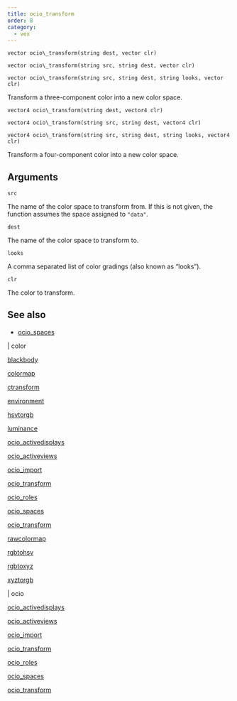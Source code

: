 ```yaml
---
title: ocio_transform
order: 8
category:
  - vex
---
```


`vector ocio\_transform(string dest, vector clr)`

`vector ocio\_transform(string src, string dest, vector clr)`

`vector ocio\_transform(string src, string dest, string looks, vector clr)`

Transform a three-component color into a new color space.

`vector4 ocio\_transform(string dest, vector4 clr)`

`vector4 ocio\_transform(string src, string dest, vector4 clr)`

`vector4 ocio\_transform(string src, string dest, string looks, vector4 clr)`

Transform a four-component color into a new color space.

## Arguments

`src`

The name of the color space to transform from. If this is not given, the function assumes the space assigned to `"data"`.

`dest`

The name of the color space to transform to.

`looks`

A comma separated list of color gradings (also known as “looks”).

`clr`

The color to transform.

## See also

- [ocio_spaces](ocio_spaces.html)

|
color

[blackbody](blackbody.html)

[colormap](colormap.html)

[ctransform](ctransform.html)

[environment](environment.html)

[hsvtorgb](hsvtorgb.html)

[luminance](luminance.html)

[ocio_activedisplays](ocio_activedisplays.html)

[ocio_activeviews](ocio_activeviews.html)

[ocio_import](ocio_import.html)

[ocio_transform](ocio_parsecolorspace.html)

[ocio_roles](ocio_roles.html)

[ocio_spaces](ocio_spaces.html)

[ocio_transform](ocio_transform.html)

[rawcolormap](rawcolormap.html)

[rgbtohsv](rgbtohsv.html)

[rgbtoxyz](rgbtoxyz.html)

[xyztorgb](xyztorgb.html)

|
ocio

[ocio_activedisplays](ocio_activedisplays.html)

[ocio_activeviews](ocio_activeviews.html)

[ocio_import](ocio_import.html)

[ocio_transform](ocio_parsecolorspace.html)

[ocio_roles](ocio_roles.html)

[ocio_spaces](ocio_spaces.html)

[ocio_transform](ocio_transform.html)

